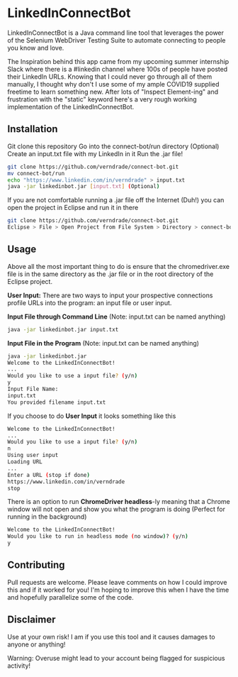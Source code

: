 
# LinkedInConnectBot

LinkedInConnectBot is a Java command line tool that leverages the power of the Selenium WebDriver Testing Suite to automate connecting to people you know and love.

The Inspiration behind this app came from my upcoming summer internship Slack where there is a #linkedin channel where 100s of people have posted their LinkedIn URLs. Knowing that I could never go through all of them manually, I thought why don't I use some of my ample COVID19 supplied freetime to learn something new. After lots of "Inspect Element-ing" and frustration with the "static" keyword here's a very rough working implementation of the LinkedInConnectBot.

## Installation

Git clone this repository
Go into the connect-bot/run directory
(Optional) Create an input.txt file with my LinkedIn in it
Run the .jar file!
```bash
git clone https://github.com/verndrade/connect-bot.git
mv connect-bot/run
echo "https://www.linkedin.com/in/verndrade" > input.txt
java -jar linkedinbot.jar [input.txt] (Optional)
```
If you are not comfortable running a .jar file off the Internet (Duh!) you can open the project in Eclipse and run it in there
```bash
git clone https://github.com/verndrade/connect-bot.git
Eclipse > File > Open Project from File System > Directory > connect-bot > Select Folder > Finish
```
## Usage
Above all the most important thing to do is ensure that the chromedriver.exe file is in the same directory as the .jar file or in the root directory of the Eclipse project.

**User Input:**
There are two ways to input your prospective connections profile URLs into the program: an input file or user input. 

**Input File through Command Line** (Note: input.txt can be named anything)
```bash
java -jar linkedinbot.jar input.txt
```

**Input File in the Program** (Note: input.txt can be named anything)
```bash
java -jar linkedinbot.jar
Welcome to the LinkedInConnectBot!
...
Would you like to use a input file? (y/n)
y
Input File Name:
input.txt
You provided filename input.txt
```

If you choose to do **User Input** it looks something like this
```bash
Welcome to the LinkedInConnectBot!
...
Would you like to use a input file? (y/n)
n
Using user input
Loading URL
...
Enter a URL (stop if done)
https://www.linkedin.com/in/verndrade
stop
```

There is an option to run **ChromeDriver headless**-ly meaning that a Chrome window will not open and show you what the program is doing (Perfect for running in the background)
```bash
Welcome to the LinkedInConnectBot!
Would you like to run in headless mode (no window)? (y/n)
y
```
## Contributing

Pull requests are welcome. 
Please leave comments on how I could improve this and if it worked for you! I'm hoping to improve this when I have the time and hopefully parallelize some of the code. 

## Disclaimer
Use at your own risk! I am if you use this tool and it causes damages to anyone or anything!

Warning: Overuse might lead to your account being flagged for suspicious activity!
